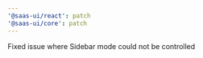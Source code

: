 ```yaml
---
'@saas-ui/react': patch
'@saas-ui/core': patch
---
```


Fixed issue where Sidebar mode could not be controlled
